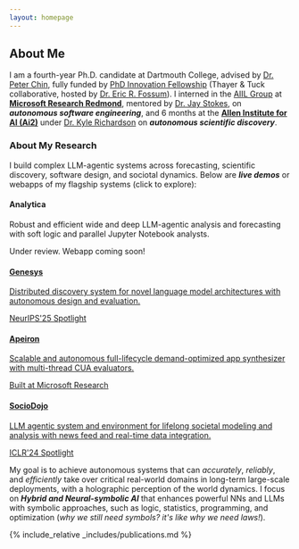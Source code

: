 ```yaml
---
layout: homepage
---
```


## About Me

I am a fourth-year Ph.D. candidate at Dartmouth College, advised by [Dr. Peter Chin](https://engineering.dartmouth.edu/community/faculty/peter-chin), fully funded by [PhD Innovation Fellowship](https://engineering.dartmouth.edu/graduate/phdi) (Thayer & Tuck collaborative, hosted by [Dr. Eric R. Fossum](https://engineering.dartmouth.edu/community/faculty/eric-fossum)). 
I interned in the [AIIL Group](https://www.microsoft.com/en-us/research/group/ai-interaction-and-learning/) at [**Microsoft Research Redmond**](https://www.microsoft.com/en-us/research/lab/microsoft-research-redmond/), mentored by [Dr. Jay Stokes](https://www.microsoft.com/en-us/research/people/jstokes/), on ***autonomous software engineering***, and 6 months at the [**Allen Institute for AI (Ai2)**](https://allenai.org/) under [Dr. Kyle Richardson](https://www.nlp-kyle.com/) on ***autonomous scientific discovery***. 

### About My Research
I build complex LLM-agentic systems across forecasting, scientific discovery, software design, and sociotal dynamics. Below are ***live demos*** or webapps of my flagship systems (click to explore):

<div class="project-carousel" role="list" aria-label="Flagship systems">
  <div class="project-card project-card--analytica" role="listitem">
    <div class="project-card__media" aria-hidden="true"></div>
    <div class="project-card__content">
      <h4 class="project-card__title">Analytica</h4>
      <p class="project-card__description">Robust and efficient wide and deep LLM-agentic analysis and forecasting with soft logic and parallel Jupyter Notebook analysts.</p>
      <span class="project-card__meta">Under review. Webapp coming soon!</span>
    </div>
  </div>
  <a class="project-card" role="listitem" href="https://genesys.allen.ai" target="_blank" rel="noopener">
    <div class="project-card__media project-card__media--genesys" aria-hidden="true"></div>
    <div class="project-card__content">
      <h4 class="project-card__title">Genesys</h4>
      <p class="project-card__description">Distributed discovery system for novel language model architectures with autonomous design and evaluation.</p>
      <span class="project-card__meta">NeurIPS'25 Spotlight</span>
    </div>
  </a>
  <a class="project-card" role="listitem" href="https://amorphware.com" target="_blank" rel="noopener">
    <div class="project-card__media project-card__media--apeiron" aria-hidden="true"></div>
    <div class="project-card__content">
      <h4 class="project-card__title">Apeiron</h4>
      <p class="project-card__description">Scalable and autonomous full-lifecycle demand-optimized app synthesizer with multi-thread CUA evaluators.</p>
      <span class="project-card__meta">Built at Microsoft Research</span>
    </div>
  </a>
  <a class="project-card" role="listitem" href="https://gam-gray.vercel.app/" target="_blank" rel="noopener">
    <div class="project-card__media project-card__media--sociodojo" aria-hidden="true"></div>
    <div class="project-card__content">
      <h4 class="project-card__title">SocioDojo</h4>
      <p class="project-card__description">LLM agentic system and environment for lifelong societal modeling and analysis with news feed and real-time data integration.</p>
      <span class="project-card__meta">ICLR'24 Spotlight</span>
    </div>
  </a>
</div>

My goal is to achieve autonomous systems that can *accurately*, *reliably*, and *efficiently* take over critical real-world domains in long-term large-scale deployments, with a holographic perception of the world dynamics. I focus on ***Hybrid and Neural-symbolic AI*** that enhances powerful NNs and LLMs with symbolic approaches, such as logic, statistics, programming, and optimization (*why we still need symbols? it's like why we need laws!*). 


<!--
I am especially interested in *Social Science*, *Scientific Discovery*, and *Robotics*.

🌌 *I seriously care about how AI/robotics can make a fairer, happier, and efficient society, as it is not simply a problem of better automation or higher productivity!*

-->


<!--
* **Goal:** Autonomous systems that can *robustly*, *trustworthily*, and *scalably* take over critical real-society domains in long-term large-scale deployments.
* **Methodology:** ***Hybrid and Neural-symbolic AI***, enhancing **LLM-agentic** systems with symbolic approaches, such as statistics, logic, programming, and optimization.
* **Applications:** I am especially interested in *Financial **Economics***, *Scientific Discovery*, and *Robotics*.

I seriously care about how AI can make a fairer, happier, and efficient society, as it is not simply a problem of better automation or higher productivity.

-->

<!--
I am a third-year Ph.D. candidate at Dartmouth College, with full funding from [PhD Innovation Fellowship](https://engineering.dartmouth.edu/graduate/phdi) (Thayer & Tuck collaborative program, hosted by [Dr. Eric R. Fossum](https://engineering.dartmouth.edu/community/faculty/eric-fossum)). I interned for 6 months at the [Allen Institute for AI (Ai2)](https://allenai.org/) under [Dr. Kyle Richardson](https://www.nlp-kyle.com/) on ***autonomous scientific discovery***. My research is driven by the goal of developing and understanding the foundations of **autonomous**, **trustworthy**, and **scalable** intelligent systems capable of *robustly* tackling *complex* real-world problems. It is based on my visions of the future relationship between AI, humans, and the world, that may be made possible with such systems as foundations (difficulty ascending):
1. *Specialized AGI (my goal)*: Be safely entrusted with social systems—economics, law, finance, production, and research.
2. *Independant AGI (my "imagination")*: Developing and sustaining another planet independently for 50 years before human arrival...
3. *"True" AGI (by my standard)*: Rediscover human-level (symbolic) knowledge and beyond from *"tabula rasa"* even if sent back to the pre-Sapien era.
   
*... and so on.*

To answer it, my work focuses on two weaved ideas: 1) **Neurosymbolic Learning**, including compositional representation ([ICLR'24 Poster](https://openreview.net/pdf?id=uqxBTcWRnj)), program synthesis, neurosymbolic programming, and 2) **Phylogenetic Intelligence**, such as Lifelong Multi LLM Agents ([ICLR'24 Spotlight](https://openreview.net/pdf?id=s9z0HzWJJp)), evolutionary and game-theoretic methods, online ensemble learning. Around complex real-world applications, like Automated Scientific Problem-Solving at Ai2, social science ([FinAI@ICLR'25](https://arxiv.org/pdf/2409.17266) for asset pricing). In the past, I have also worked on robotics, multimodal learning, and deep program understanding & analysis.
-->


{% include_relative _includes/publications.md %}



<!-- ## Miscellaneous


I love traveling, photography, and hiking/adventures with friends! In my spare time, I watch movies, operas, and games. My favorite directors are Stanley Kubrick and Akira Kurosawa. I have a deep and broad interest in history, classical music, and art, especially architecture, although I am not an expert.
I have been enjoying the blurring of the boundary between photography and classical paintings in a harmonious way, which are usually regarded as two opposites, realistic vs romantic. Barry Lyndon offers a good example, that's also my favorite movie. Overall, I wish to explore the world and capture it with light and shadow while infusing humanistic beauty. 
Besides, I have also traded US stocks and other financial derivatives for a long time since my freshman, starting with my undergraduate investment club. 


<p align="center">
  <img src="assets/img/triangle_s.png" alt="My conceptual division of intelligence" width="67%">
</p> -->
